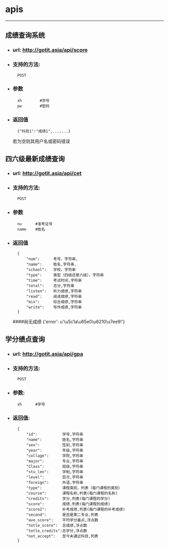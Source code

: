 # apis
* * *
## 成绩查询系统
+ ### url: http://gotit.asia/api/score
+ ### 支持的方法:
        POST
        
+ ### 参数
        xh        #学号
        pw        #密码
        
+ ### 返回值
        {"科目1":"成绩1",...,...}
    
    若为空则其用户名或密码错误

## 四六级最新成绩查询
+ ### url: http://gotit.asia/api/cet
+ ### 支持的方法:  
        POST
+ ### 参数
    	nu		#准考证号
    	name	#姓名
+ ### 返回值  
        {
            "num":      考号，字符串,  
            "name":     姓名,字符串,
            "school":   学校，字符串
            "type":     类型（四级还是六级），字符串
            "time":     考试时间,字符串
            "total":    总分,字符串
            "listen":   听力成绩,字符串
            "read":     阅读成绩,字符串
            "mix":      综合成绩,字符串
            "write":    写作成绩,字符串
        }
	####尚无成绩
	    {'error': u'\u5c1a\u65e0\u6210\u7ee9!'}  
## 学分绩点查询
+ ### url: http://gotit.asia/api/gpa
+ ### 支持的方法:
	    POST
+ ### 参数:  
	    xh		#学号
+ ### 返回值:
        {
            "id":           学号,字符串
            "name":         姓名,字符串
            "sex":          性别,字符串
            "year":         年级,字符串
            "collage":      学院,字符串
            "major":        专业,字符串
            "Class":        班级,字符串
            "stu_len":      学制,字符串
            "level":        层次,字符串
            "foreign":      外语,字符串
            "type":         课程类别，列表（每门课程的类别）
            "course":       课程名称,列表(每门课程的名称)
            "credits":      学分,列表(每门课程的学分)
            "score":        成绩,列表(每门课程的成绩)
            "score2":       补考成绩,列表(每门课程的补考成绩)
            "second":       是否是第二专业,列表
            "ave_score":    平均学分基点,浮点数
            "totle_score":  总成绩,浮点数
            "totle_credits":总学分,浮点数
            "not_accept":   至今未通过科目,列表
        }
